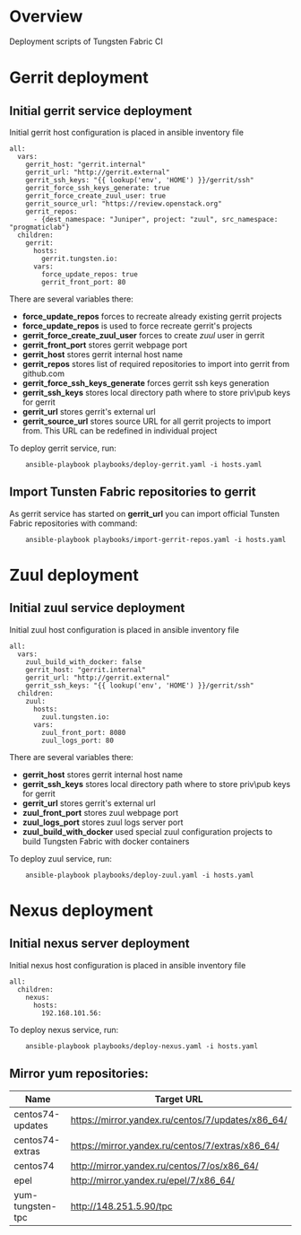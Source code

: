 # Overview
Deployment scripts of Tungsten Fabric CI

# Gerrit deployment
## Initial gerrit service deployment
Initial gerrit host configuration is placed in ansible inventory file
```
all:
  vars:
    gerrit_host: "gerrit.internal"
    gerrit_url: "http://gerrit.external"
    gerrit_ssh_keys: "{{ lookup('env', 'HOME') }}/gerrit/ssh"
    gerrit_force_ssh_keys_generate: true
    gerrit_force_create_zuul_user: true
    gerrit_source_url: "https://review.openstack.org"
    gerrit_repos:
      - {dest_namespace: "Juniper", project: "zuul", src_namespace: "progmaticlab"}
  children:
    gerrit:
      hosts:
        gerrit.tungsten.io:
      vars:
        force_update_repos: true
        gerrit_front_port: 80
```

There are several variables there:
  - **force_update_repos** forces to recreate already existing gerrit projects
  - **force_update_repos** is used to force recreate gerrit's projects
  - **gerrit_force_create_zuul_user** forces to create *zuul* user in gerrit
  - **gerrit_front_port** stores gerrit webpage port
  - **gerrit_host** stores gerrit internal host name
  - **gerrit_repos** stores list of required repositories to import into gerrit from github.com
  - **gerrit_force_ssh_keys_generate** forces gerrit ssh keys generation
  - **gerrit_ssh_keys** stores local directory path where to store priv\pub keys for gerrit
  - **gerrit_url** stores gerrit's external url
  - **gerrit_source_url** stores source URL for all gerrit projects to import from. This URL can be redefined in individual project

To deploy gerrit service, run:
```
    ansible-playbook playbooks/deploy-gerrit.yaml -i hosts.yaml
```

## Import Tunsten Fabric repositories to gerrit
As gerrit service has started on **gerrit_url** you can import official Tunsten Fabric repositories with command:
```
    ansible-playbook playbooks/import-gerrit-repos.yaml -i hosts.yaml
```

# Zuul deployment
## Initial zuul service deployment
Initial zuul host configuration is placed in ansible inventory file
```
all:
  vars:
    zuul_build_with_docker: false
    gerrit_host: "gerrit.internal"
    gerrit_url: "http://gerrit.external"
    gerrit_ssh_keys: "{{ lookup('env', 'HOME') }}/gerrit/ssh"
  children:
    zuul:
      hosts:
        zuul.tungsten.io:
      vars:
        zuul_front_port: 8080
        zuul_logs_port: 80
```

There are several variables there:
  - **gerrit_host** stores gerrit internal host name
  - **gerrit_ssh_keys** stores local directory path where to store priv\pub keys for gerrit
  - **gerrit_url** stores gerrit's external url
  - **zuul_front_port** stores zuul webpage port
  - **zuul_logs_port** stores zuul logs server port
  - **zuul_build_with_docker** used special zuul configuration projects to build Tungsten Fabric with docker containers

To deploy zuul service, run:
```
    ansible-playbook playbooks/deploy-zuul.yaml -i hosts.yaml
```

# Nexus deployment
## Initial nexus server deployment
Initial nexus host configuration is placed in ansible inventory file
```
all:
  children:
    nexus:
      hosts:
        192.168.101.56:
```
To deploy nexus service, run:
```
    ansible-playbook playbooks/deploy-nexus.yaml -i hosts.yaml
```

## Mirror yum repositories:
Name | Target URL
------- | ---------------- |
centos74-updates | https://mirror.yandex.ru/centos/7/updates/x86_64/
centos74-extras | https://mirror.yandex.ru/centos/7/extras/x86_64/
centos74 | http://mirror.yandex.ru/centos/7/os/x86_64/
epel | http://mirror.yandex.ru/epel/7/x86_64/
yum-tungsten-tpc | http://148.251.5.90/tpc